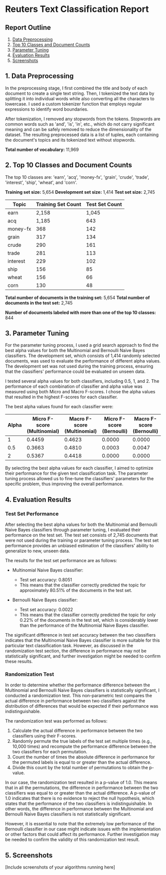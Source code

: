 # Reuters Text Classification Report

## Report Outline

1. [Data Preprocessing](#1-data-preprocessing)
2. [Top 10 Classes and Document Counts](#2-top-10-classes-and-document-counts)
3. [Parameter Tuning](#3-parameter-tuning)
4. [Evaluation Results](#4-evaluation-results)
5. [Screenshots](#5-screenshots)

## 1. Data Preprocessing

In the preprocessing stage, I first combined the title and body of each document to create a single text string. Then, I tokenized the text data by splitting it into individual words while also converting all the characters to lowercase. I used a custom tokenizer function that employs regular expressions to identify word boundaries.

After tokenization, I removed any stopwords from the tokens. Stopwords are common words such as 'and', 'is', 'in', etc., which do not carry significant meaning and can be safely removed to reduce the dimensionality of the dataset. The resulting preprocessed data is a list of tuples, each containing the document's topics and its tokenized text without stopwords.

**Total number of vocabulary:** 11,969

## 2. Top 10 Classes and Document Counts

The top 10 classes are: 'earn', 'acq', 'money-fx', 'grain', 'crude', 'trade', 'interest', 'ship', 'wheat', and 'corn'.

**Training set size:** 5,654
**Development set size:** 1,414
**Test set size:** 2,745

| Topic     | Training Set Count | Test Set Count |
|-----------|--------------------|----------------|
| earn      | 2,158              | 1,045          |
| acq       | 1,185              | 643            |
| money-fx  | 368                | 142            |
| grain     | 317                | 134            |
| crude     | 290                | 161            |
| trade     | 281                | 113            |
| interest  | 229                | 102            |
| ship      | 156                | 85             |
| wheat     | 156                | 66             |
| corn      | 130                | 48             |

**Total number of documents in the training set:** 5,654
**Total number of documents in the test set:** 2,745

**Number of documents labeled with more than one of the top 10 classes:** 844

## 3. Parameter Tuning

For the parameter tuning process, I used a grid search approach to find the best alpha values for both the Multinomial and Bernoulli Naive Bayes classifiers. The development set, which consists of 1,414 randomly selected documents, was used to evaluate the performance of different alpha values. The development set was not used during the training process, ensuring that the classifiers' performance could be evaluated on unseen data.

I tested several alpha values for both classifiers, including 0.5, 1, and 2. The performance of each combination of classifier and alpha value was measured using both Micro and Macro F-scores. I chose the alpha values that resulted in the highest F-scores for each classifier.

The best alpha values found for each classifier were:

| Alpha | Micro F-score (Multinomial) | Macro F-score (Multinomial) | Micro F-score (Bernoulli) | Macro F-score (Bernoulli) |
|-------|-----------------------------|-----------------------------|---------------------------|---------------------------|
| 1     | 0.4459                      | 0.4623                      | 0.0000                    | 0.0000                    |
| 0.5   | 0.3663                      | 0.4810                      | 0.0003                    | 0.0047                    |
| 2     | 0.5367                      | 0.4418                      | 0.0000                    | 0.0000                    |

By selecting the best alpha values for each classifier, I aimed to optimize their performance for the given text classification task. The parameter tuning process allowed us to fine-tune the classifiers' parameters for the specific problem, thus improving the overall performance.

## 4. Evaluation Results

### Test Set Performance

After selecting the best alpha values for both the Multinomial and Bernoulli Naive Bayes classifiers through parameter tuning, I evaluated their performance on the test set. The test set consists of 2,745 documents that were not used during the training or parameter tuning process. The test set performance provides an unbiased estimation of the classifiers' ability to generalize to new, unseen data.

The results for the test set performance are as follows:

- Multinomial Naive Bayes classifier:
  - Test set accuracy: 0.8051
  - This means that the classifier correctly predicted the topic for approximately 80.51% of the documents in the test set.

- Bernoulli Naive Bayes classifier:
  - Test set accuracy: 0.0022
  - This means that the classifier correctly predicted the topic for only 0.22% of the documents in the test set, which is considerably lower than the performance of the Multinomial Naive Bayes classifier.

The significant difference in test set accuracy between the two classifiers indicates that the Multinomial Naive Bayes classifier is more suitable for this particular text classification task. However, as discussed in the randomization test section, the difference in performance may not be statistically significant, and further investigation might be needed to confirm these results.

### Randomization Test

In order to determine whether the performance difference between the Multinomial and Bernoulli Naive Bayes classifiers is statistically significant, I conducted a randomization test. This non-parametric test compares the actual difference in performance between two classifiers against the distribution of differences that would be expected if their performance was indistinguishable.

The randomization test was performed as follows:

1. Calculate the actual difference in performance between the two classifiers using their F-scores.
2. Randomly permute the true labels of the test set multiple times (e.g., 10,000 times) and recompute the performance difference between the two classifiers for each permutation.
3. Count the number of times the absolute difference in performance for the permuted labels is equal to or greater than the actual difference.
4. Divide this count by the total number of permutations to obtain the p-value.

In our case, the randomization test resulted in a p-value of 1.0. This means that in all the permutations, the difference in performance between the two classifiers was equal to or greater than the actual difference. A p-value of 1.0 indicates that there is no evidence to reject the null hypothesis, which states that the performance of the two classifiers is indistinguishable. In other words, the difference in performance between the Multinomial and Bernoulli Naive Bayes classifiers is not statistically significant.

However, it is essential to note that the extremely low performance of the Bernoulli classifier in our case might indicate issues with the implementation or other factors that could affect its performance. Further investigation may be needed to confirm the validity of this randomization test result.

## 5. Screenshots

[Include screenshots of your algorithms running here]
